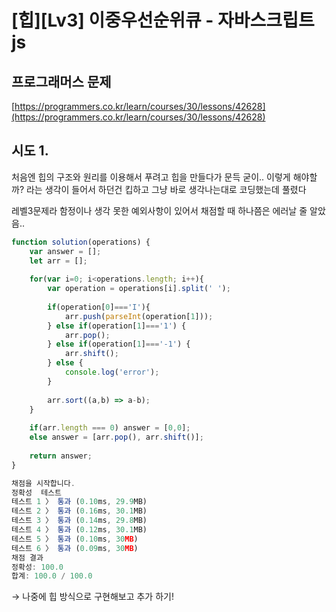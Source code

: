 # [힙][Lv3] 이중우선순위큐 - 자바스크립트 js

## 프로그래머스 문제

[https://programmers.co.kr/learn/courses/30/lessons/42628](https://programmers.co.kr/learn/courses/30/lessons/42628)

## 시도 1.

처음엔 힙의 구조와 원리를 이용해서 푸려고 힙을 만들다가 문득 굳이.. 이렇게 해야할까? 라는 생각이 들어서 하던건 킵하고 그냥 바로 생각나는대로 코딩했는데 풀렸다

레벨3문제라 함정이나 생각 못한 예외사항이 있어서 채점할 때 하나쯤은 에러날 줄 알았음..

```jsx
function solution(operations) {
    var answer = [];
    let arr = [];
    
    for(var i=0; i<operations.length; i++){
        var operation = operations[i].split(' ');
        
        if(operation[0]==='I'){
            arr.push(parseInt(operation[1]));
        } else if(operation[1]==='1') {
            arr.pop();
        } else if(operation[1]==='-1') {
            arr.shift();           
        } else {
            console.log('error');
        }
        
        arr.sort((a,b) => a-b);
    }
    
    if(arr.length === 0) answer = [0,0];
    else answer = [arr.pop(), arr.shift()];
    
    return answer;
}
```

```jsx
채점을 시작합니다.
정확성  테스트
테스트 1 〉	통과 (0.10ms, 29.9MB)
테스트 2 〉	통과 (0.16ms, 30.1MB)
테스트 3 〉	통과 (0.14ms, 29.8MB)
테스트 4 〉	통과 (0.12ms, 30.1MB)
테스트 5 〉	통과 (0.10ms, 30MB)
테스트 6 〉	통과 (0.09ms, 30MB)
채점 결과
정확성: 100.0
합계: 100.0 / 100.0
```

→ 나중에 힙 방식으로 구현해보고 추가 하기!